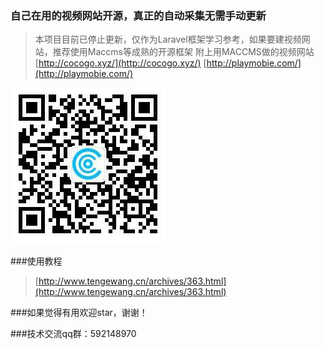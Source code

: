 ### 自己在用的视频网站开源，真正的自动采集无需手动更新
>本项目目前已停止更新，仅作为Laravel框架学习参考，如果要建视频网站，推荐使用Maccms等成熟的开源框架
>附上用MACCMS做的视频网站
>[http://cocogo.xyz/](http://cocogo.xyz/)
>[http://playmobie.com/](http://playmobie.com/)

![image](./public/images/11.png)

###使用教程
>[http://www.tengewang.cn/archives/363.html](http://www.tengewang.cn/archives/363.html)


###如果觉得有用欢迎star，谢谢！

###技术交流qq群：592148970

